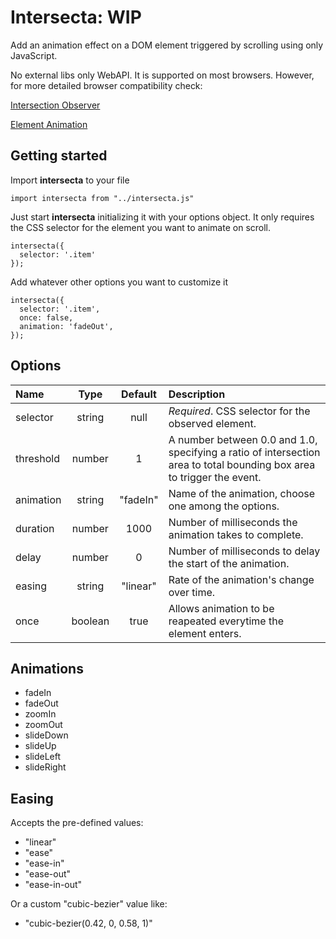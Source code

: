 # Intersecta: WIP
Add an animation effect on a DOM element triggered by scrolling using only JavaScript.

No external libs only WebAPI. It is supported on most browsers.
However, for more detailed browser compatibility check:

[Intersection Observer](https://developer.mozilla.org/en-US/docs/Web/API/IntersectionObserver#Browser_compatibility)

[Element Animation](https://developer.mozilla.org/en-US/docs/Web/API/Element/animate#Browser_compatibility)
## Getting started
Import **intersecta** to your file
```
import intersecta from "../intersecta.js"
```
Just start **intersecta** initializing it with your options object. It only requires the CSS selector for the element you want to animate on scroll. 
```
intersecta({
  selector: '.item'
});
```
Add whatever other options you want to customize it
```
intersecta({
  selector: '.item',
  once: false,
  animation: 'fadeOut',
});
```

## Options
| Name        | Type        | Default     | Description  |
| :---        |    :----:   |    :----:   | :---         |
| selector    | string      | null        | *Required*. CSS selector for the observed element. |
| threshold   | number      | 1           | A number between 0.0 and 1.0, specifying a ratio of intersection area to total bounding box area to trigger the event.
| animation   | string      | "fadeIn"    | Name of the animation, choose one among the options.
| duration    | number      | 1000        | Number of milliseconds the animation takes to complete.
| delay       | number      | 0           | Number of milliseconds to delay the start of the animation.
| easing      | string      | "linear"      | Rate of the animation's change over time.
| once        | boolean     | true          | Allows animation to be reapeated everytime the element enters.

## Animations
* fadeIn
* fadeOut
* zoomIn
* zoomOut
* slideDown
* slideUp
* slideLeft
* slideRight

## Easing
Accepts the pre-defined values:
* "linear"
* "ease"
* "ease-in"
* "ease-out"
* "ease-in-out"

Or a custom "cubic-bezier" value like:
* "cubic-bezier(0.42, 0, 0.58, 1)"
